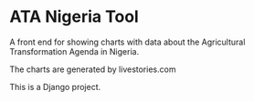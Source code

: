 ATA Nigeria Tool
================

A front end for showing charts with data about the Agricultural Transformation Agenda
in Nigeria.

The charts are generated by livestories.com

This is a Django project.
